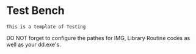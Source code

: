 # Test Bench
    This is a template of Testing
    
DO NOT forget to configure the pathes for IMG, Library Routine codes as well as your dd.exe's.
